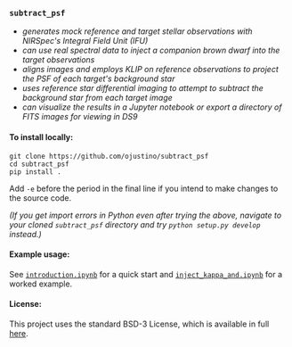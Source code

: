### `subtract_psf`
- *generates mock reference and target stellar observations with NIRSpec's
Integral Field Unit (IFU)*
- *can use real spectral data to inject a companion brown dwarf into the target
observations*
- *aligns images and employs KLIP on reference observations to project the PSF
of each target's background star*
- *uses reference star differential imaging to attempt to subtract the
background star from each target image*
- *can visualize the results in a Jupyter notebook or export a directory of
FITS images for viewing in DS9*

#### To install locally:
```
git clone https://github.com/ojustino/subtract_psf
cd subtract_psf
pip install .
```
Add `-e` before the period in the final line if you intend to make changes to
the source code.

_(If you get import errors in Python even after trying the above, navigate to
  your cloned `subtract_psf` directory and try `python setup.py develop`
  instead.)_

#### Example usage:

See [`introduction.ipynb`](
  https://github.com/ojustino/subtract_psf/blob/master/notebooks/introduction.ipynb)
for a quick start and
[`inject_kappa_and.ipynb`](
  https://github.com/ojustino/subtract_psf/blob/master/notebooks/inject_kappa_and.ipynb)
for a worked example.

#### License:

This project uses the standard BSD-3 License, which is available in full [here](
  https://github.com/ojustino/subtract_psf/blob/master/LICENSE.txt).
